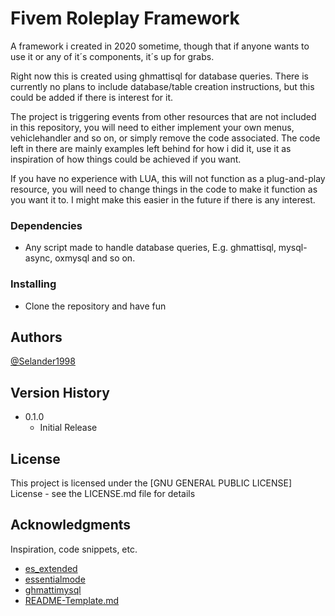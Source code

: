 # Fivem Roleplay Framework

A framework i created in 2020 sometime, though that if anyone wants to use it or any of it´s components, it´s up for grabs.

Right now this is created using ghmattisql for database queries. There is currently no plans to include database/table creation instructions, but this could be added if there is interest for it.

The project is triggering events from other resources that are not included in this repository, you will need to either implement your own menus, vehiclehandler and so on, or simply remove the code associated. The code left in there are mainly examples left behind for how i did it, use it as inspiration of how things could be achieved if you want.

If you have no experience with LUA, this will not function as a plug-and-play resource, you will need to change things in the code to make it function as you want it to. I might make this easier in the future if there is any interest.

### Dependencies

- Any script made to handle database queries, E.g. ghmattisql, mysql-async, oxmysql and so on.

### Installing

- Clone the repository and have fun

## Authors

[@Selander1998](https://github.com/Selander1998)

## Version History

- 0.1.0
  - Initial Release

## License

This project is licensed under the [GNU GENERAL PUBLIC LICENSE] License - see the LICENSE.md file for details

## Acknowledgments

Inspiration, code snippets, etc.

- [es_extended](https://github.com/mitlight/es_extended)
- [essentialmode](https://github.com/kanersps/essentialmode)
- [ghmattimysql](https://github.com/vecchiotom/ghmattimysql)
- [README-Template.md](https://gist.github.com/DomPizzie/7a5ff55ffa9081f2de27c315f5018afc)
